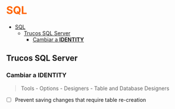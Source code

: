 <div style="color:#FF6500">

# SQL
</div>

- [SQL](#sql)
  - [Trucos SQL Server](#trucos-sql-server)
    - [Cambiar a **IDENTITY**](#cambiar-a-identity)

## Trucos SQL Server

### Cambiar a **IDENTITY**

> Tools - Options - Designers - Table and Database Designers

- [ ] Prevent saving changes that require table re-creation











